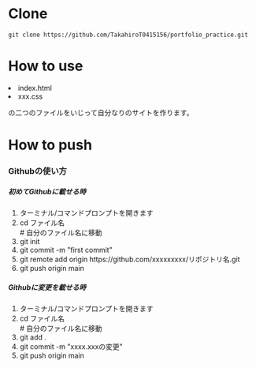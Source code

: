 # Clone

```rb:ターミナル/コマンドプロンプト
git clone https://github.com/TakahiroT0415156/portfolio_practice.git
```

# How to use

<li>index.html</li>
<li>xxx.css</li>
<p>の二つのファイルをいじって自分なりのサイトを作ります。</p>

# How to push

<h3>Githubの使い方</h3>

<h5>初めてGithubに載せる時</h5>

<ol>
  <li>ターミナル/コマンドプロンプトを開きます</li>
  <li>cd ファイル名</li># 自分のファイル名に移動
  <li>git init</li>
  <li>git commit -m "first commit"</li>
  <li>git remote add origin https://github.com/xxxxxxxxx/リポジトリ名.git</li>
  <li>git push origin main</li>
</ol>

<h5>Githubに変更を載せる時</h5>

<ol>
  <li>ターミナル/コマンドプロンプトを開きます</li>
  <li>cd ファイル名</li># 自分のファイル名に移動
  <li>git add .</li>
  <li>git commit -m "xxxx.xxxの変更"</li>
  <li>git push origin main</li>
</ol>